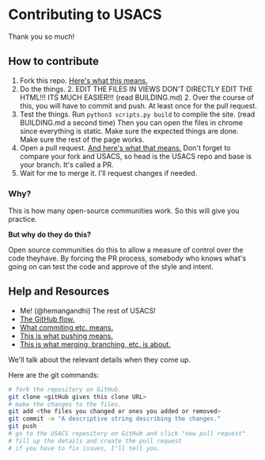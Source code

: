 # Contributing to USACS

Thank you so much!

## How to contribute

1. Fork this repo. [Here's what this means.](https://help.github.com/articles/fork-a-repo/)
1. Do the things.
    2. EDIT THE FILES IN VIEWS DON'T DIRECTLY EDIT THE HTML!!! ITS MUCH EASIER!!! (read BUILDING.md)
    2. Over the course of this, you will have to commit and push.
       At least once for the pull request.
1. Test the things. Run `python3 scripts.py build` to compile the site. (read BUILDING.md a second time)
   Then you can open the files in chrome since everything is static.
   Make sure the expected things are done. Make sure the rest of the page works.
1. Open a pull request. [And here's what that means.](https://help.github.com/articles/about-pull-requests/) Don't forget to compare your fork and USACS, so
   head is the USACS repo and base is your branch. It's called a PR.
1. Wait for me to merge it. I'll request changes if needed.

### Why?

This is how many open-source communities work. So this will give you practice.

**But why do they do this?**

Open source communities do this to allow a measure of control over the code theyhave.
By forcing the PR process, somebody who knows what's going on can test the code
and approve of the style and intent.

## Help and Resources

- Me! (@hemangandhi) The rest of USACS!
- [The GitHub flow.](https://guides.github.com/introduction/flow/)
- [What commiting etc. means.](https://git-scm.com/book/en/v2/Git-Basics-Recording-Changes-to-the-Repository)
- [This is what pushing means.](https://help.github.com/articles/pushing-to-a-remote/)
- [This is what merging, branching, etc. is about.](https://git-scm.com/book/en/v2/Git-Branching-Basic-Branching-and-Merging)

We'll talk about the relevant details when they come up.

Here are the git commands:
```bash
# fork the repository on GitHub.
git clone <gitHub gives this clone URL>
# make the changes to the files.
git add <the files you changed or ones you added or removed>
git commit -m "A descriptive string describing the changes."
git push
# go to the USACS repository on GitHub and click "new pull request"
# fill up the details and create the pull request
# if you have to fix issues, I'll tell you.
```
